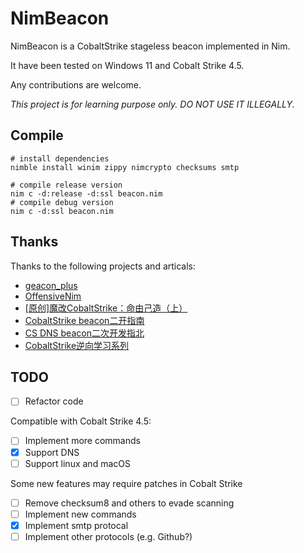 # NimBeacon

NimBeacon is a CobaltStrike stageless beacon implemented in Nim.

It have been tested on Windows 11 and Cobalt Strike 4.5.

Any contributions are welcome.

*This project is for learning purpose only. DO NOT USE IT ILLEGALLY.*

## Compile

```
# install dependencies
nimble install winim zippy nimcrypto checksums smtp

# compile release version
nim c -d:release -d:ssl beacon.nim
# compile debug version
nim c -d:ssl beacon.nim
```

## Thanks
Thanks to the following projects and articals:
- [geacon_plus](https://github.com/Z3ratu1/geacon_plus)
- [OffensiveNim](https://github.com/byt3bl33d3r/OffensiveNim)
- [[原创]魔改CobaltStrike：命由己造（上）](https://bbs.kanxue.com/thread-267848.htm)
- [CobaltStrike beacon二开指南](https://blog.z3ratu1.top/CobaltStrike%20beacon%E4%BA%8C%E5%BC%80%E6%8C%87%E5%8D%97.html)
- [CS DNS beacon二次开发指北](https://blog.z3ratu1.top/CS%20DNS%20beacon%E4%BA%8C%E6%AC%A1%E5%BC%80%E5%8F%91%E6%8C%87%E5%8C%97.html)
- [CobaltStrike逆向学习系列](https://mp.weixin.qq.com/mp/appmsgalbum?__biz=MzkxMTMxMjI2OQ==&action=getalbum&album_id=2174670809724747778&scene=173&from_msgid=2247483983&from_itemidx=1&count=3&nolastread=1#wechat_redirect)

## TODO
- [ ] Refactor code

Compatible with Cobalt Strike 4.5:
- [ ] Implement more commands
- [x] Support DNS
- [ ] Support linux and macOS

Some new features may require patches in Cobalt Strike
- [ ] Remove checksum8 and others to evade scanning
- [ ] Implement new commands
- [x] Implement smtp protocal
- [ ] Implement other protocols (e.g. Github?)